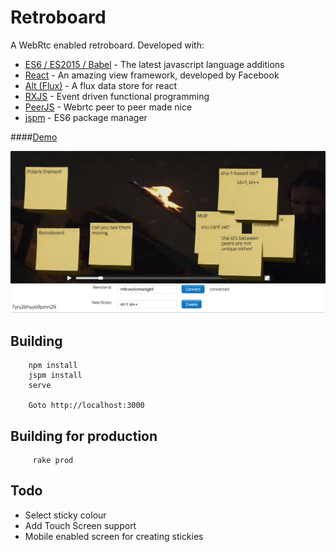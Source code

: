 # Retroboard

A WebRtc enabled retroboard.  Developed with:    

* [ES6 / ES2015 / Babel](https://babeljs.io/docs/learn-es2015) - The latest javascript language additions 
* [React](http://facebook.github.io/react) - An amazing view framework, developed by Facebook
* [Alt (Flux)](https://github.com/goatslacker/alt) - A flux data store for react
* [RXJS](https://github.com/Reactive-Extensions/RxJS) - Event driven functional programming
* [PeerJS](http://peerjs.com) - Webrtc peer to peer made nice
* [jspm](http://jspm.io) - ES6 package manager


####[Demo](http://coder36.github.io/retroboard/build)


<a href="http://coder36.github.io/retroboard/build"><img src="https://raw.githubusercontent.com/coder36/retroboard/master/screenshot.png"/></a>


## Building

        npm install
        jspm install
        serve
        
        Goto http://localhost:3000
        
## Building for production
         
         rake prod
        
## Todo

* Select sticky colour
* Add Touch Screen support 
* Mobile enabled screen for creating stickies
